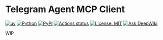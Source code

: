 # Telegram Agent MCP Client

[![uv](https://img.shields.io/endpoint?url=https://raw.githubusercontent.com/astral-sh/uv/main/assets/badge/v0.json)](https://docs.astral.sh/uv/getting-started/installation/)
[![Python](https://img.shields.io/badge/python-3.11%2B-blue)](https://www.python.org/downloads/)
[![PyPI](https://badge.fury.io/py/telegram-agent-mcp-client.svg?cache-control=no-cache)](https://badge.fury.io/py/telegram-agent-mcp-client)
[![Actions status](https://github.com/philogicae/telegram-agent-mcp-client/actions/workflows/python-package-ci.yml/badge.svg?cache-control=no-cache)](https://github.com/philogicae/telegram-agent-mcp-client/actions)
[![License: MIT](https://img.shields.io/badge/License-MIT-yellow.svg)](https://opensource.org/licenses/MIT)
[![Ask DeepWiki](https://deepwiki.com/badge.svg)](https://deepwiki.com/philogicae/telegram-agent-mcp-client)

<!-- <a href="https://glama.ai/mcp/servers/@philogicae/telegram-agent-mcp-client">
  <img width="380" height="200" src="https://glama.ai/mcp/servers/@philogicae/telegram-agent-mcp-client/badge?cache-control=no-cache" alt="Telegram Agent MCP client" />
</a> -->

WIP